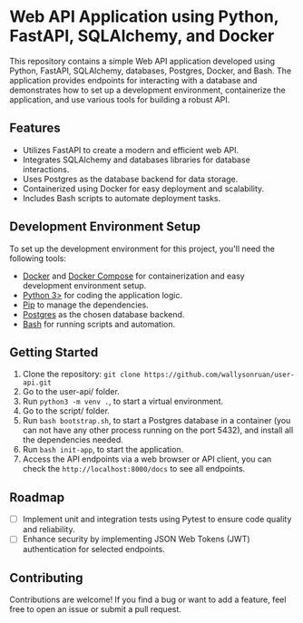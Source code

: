 # Web API Application using Python, FastAPI, SQLAlchemy, and Docker

This repository contains a simple Web API application developed using Python, FastAPI, SQLAlchemy, databases, Postgres, Docker, and Bash. The application provides endpoints for interacting with a database and demonstrates how to set up a development environment, containerize the application, and use various tools for building a robust API.

## Features

- Utilizes FastAPI to create a modern and efficient web API.
- Integrates SQLAlchemy and databases libraries for database interactions.
- Uses Postgres as the database backend for data storage.
- Containerized using Docker for easy deployment and scalability.
- Includes Bash scripts to automate deployment tasks.

## Development Environment Setup

To set up the development environment for this project, you'll need the following tools:

- [Docker](https://www.docker.com/) and [Docker Compose](https://docs.docker.com/compose/) for containerization and easy development environment setup.
- [Python 3>](https://www.python.org/) for coding the application logic.
- [Pip](https://pypi.org/project/pip/) to manage the dependencies.
- [Postgres](https://www.postgresql.org/) as the chosen database backend.
- [Bash](https://www.gnu.org/software/bash/) for running scripts and automation.


## Getting Started

1. Clone the repository: `git clone https://github.com/wallysonruan/user-api.git`
2. Go to the user-api/ folder.
3. Run `python3 -m venv .`, to start a virtual environment.
4. Go to the script/ folder.
5. Run `bash bootstrap.sh`, to start a Postgres database in a container (you can not have any other process running on the port 5432), and install all the dependencies needed.
6. Run `bash init-app`, to start the application.
7. Access the API endpoints via a web browser or API client, you can check the `http://localhost:8000/docs` to see all endpoints.

## Roadmap

- [ ] Implement unit and integration tests using Pytest to ensure code quality and reliability.
- [ ] Enhance security by implementing JSON Web Tokens (JWT) authentication for selected endpoints.

## Contributing

Contributions are welcome! If you find a bug or want to add a feature, feel free to open an issue or submit a pull request.
